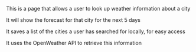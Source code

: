 This is a page that allows a user to look up weather information about a city 

It will show the forecast for that city for the next 5 days

It saves a list of the cities a user has searched for locally, for easy access

It uses the OpenWeather API to retrieve this information